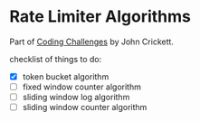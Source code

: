 # Rate Limiter Algorithms

Part of [Coding Challenges](https://codingchallenges.fyi/challenges/challenge-rate-limiter) by John Crickett.

checklist of things to do:
- [x] token bucket algorithm
- [ ] fixed window counter algorithm
- [ ] sliding window log algorithm
- [ ] sliding window counter algorithm
